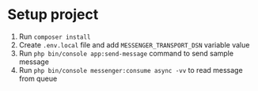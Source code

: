 
# Setup project

1. Run `composer install`
2. Create `.env.local` file and add `MESSENGER_TRANSPORT_DSN` variable value
3. Run `php bin/console app:send-message` command to send sample message
4. Run `php bin/console messenger:consume async -vv` to read message from queue
